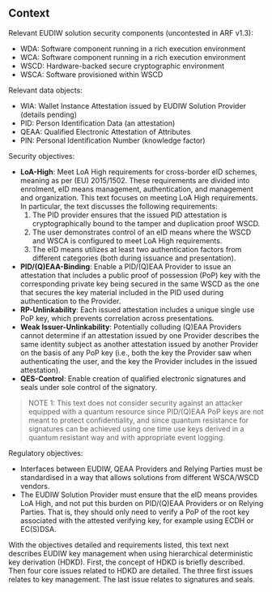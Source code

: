 ## Context

Relevant EUDIW solution security components (uncontested in ARF v1.3):

- WDA: Software component running in a rich execution environment
- WCA: Software component running in a rich execution environment
- WSCD: Hardware-backed secure cryptographic environment
- WSCA: Software provisioned within WSCD

Relevant data objects:

- WIA: Wallet Instance Attestation issued by EUDIW Solution Provider (details pending)
- PID: Person Identification Data (an attestation)
- QEAA: Qualified Electronic Attestation of Attributes
- PIN: Personal Identification Number (knowledge factor)

Security objectives:

- **LoA-High**: Meet LoA High requirements for cross-border eID schemes, meaning as per (EU) 2015/1502. These requirements are divided into enrolment, eID means management, authentication, and management and organization. This text focuses on meeting LoA High requirements. In particular, the text discusses the following requirements:
  1. The PID provider ensures that the issued PID attestation is cryptographically bound to the tamper and duplication proof WSCD.
  2. The user demonstrates control of an eID means where the WSCD and WSCA is configured to meet LoA High requirements.
  3. The eID means utilizes at least two authentication factors from different categories (both during issuance and presentation).
- **PID/(Q)EAA-Binding**: Enable a PID/(Q)EAA Provider to issue an attestation that includes a public proof of possession (PoP) key with the corresponding private key being secured in the same WSCD as the one that secures the key material included in the PID used during authentication to the Provider.
- **RP-Unlinkability**: Each issued attestation includes a unique single use PoP key, which prevents correlation across presentations.
- **Weak Issuer-Unlinkability**: Potentially colluding (Q)EAA Providers cannot determine if an attestation issued by one Provider describes the same identity subject as another attestation issued by another Provider on the basis of any PoP key (i.e., both the key the Provider saw when authenticating the user, and the key the Provider includes in the issued attestation).
- **QES-Control**: Enable creation of qualified electronic signatures and seals under sole control of the signatory.

> NOTE 1: This text does not consider security against an attacker equipped with a quantum resource since PID/(Q)EAA PoP keys are not meant to protect confidentiality, and since quantum resistance for signatures can be achieved using one time use keys derived in a quantum resistant way and with appropriate event logging. 

Regulatory objectives:

- Interfaces between EUDIW, QEAA Providers and Relying Parties must be standardised in a way that allows solutions from different WSCA/WSCD vendors.
- The EUDIW Solution Provider must ensure that the eID means provides LoA High, and not put this burden on PID/(Q)EAA Providers or on Relying Parties. That is, they should only need to verify a PoP of the root key associated with the attested verifying key, for example using ECDH or EC(S)DSA. 

With the objectives detailed and requirements listed, this text next describes EUDIW key management when using hierarchical deterministic key derivation (HDKD). First, the concept of HDKD is briefly described. Then four core issues related to HDKD are detailed. The three first issues relates to key management. The last issue relates to signatures and seals.
